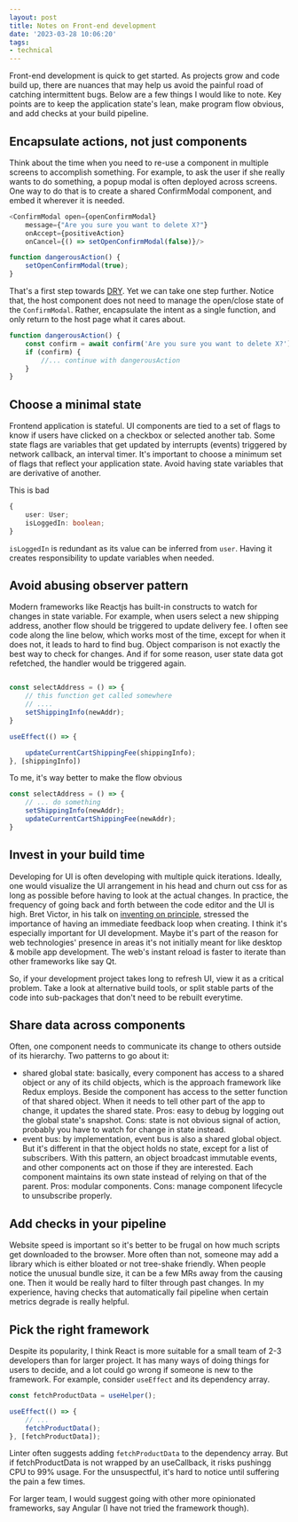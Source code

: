 ```yaml
---
layout: post
title: Notes on Front-end development
date: '2023-03-28 10:06:20'
tags:
- technical
---
```


Front-end development is quick to get started. As projects grow and code build up, there are nuances that may help us avoid the painful road of catching intermittent bugs. Below are a few things I would like to note. Key points are to keep the application state's lean, make program flow obvious, and add checks at your build pipeline. 

## Encapsulate actions, not just components

Think about the time when you need to re-use a component in multiple screens to accomplish something. For example, to ask the user if she really wants to do something, a popup modal is often deployed across screens. One way to do that is to create a shared ConfirmModal component, and embed it wherever it is needed. 

```javascript
<ConfirmModal open={openConfirmModal} 
	message={"Are you sure you want to delete X?"}
	onAccept={positiveAction}
	onCancel={() => setOpenConfirmModal(false)}/>

function dangerousAction() {
	setOpenConfirmModal(true);
}
```
That's a first step towards [DRY](https://en.wikipedia.org/wiki/Don%27t_repeat_yourself). Yet we can take one step further. Notice that, the host component does not need to manage the open/close state of the `ConfirmModal`. Rather, encapsulate the intent as a single function, and only return to the host page what it cares about. 

```javascript
function dangerousAction() {
	const confirm = await confirm('Are you sure you want to delete X?');
	if (confirm) {
		//... continue with dangerousAction 
	}
}
```

## Choose a minimal state

Frontend application is stateful. UI components are tied to a set of flags to know if users have clicked on a checkbox or selected another tab. Some state flags are variables that get updated by interrupts (events) triggered by network callback, an interval timer. It's important to choose a minimum set of flags that reflect your application state. Avoid having state variables that are derivative of another. 

This is bad

```typescript
{
	user: User;
	isLoggedIn: boolean;
}
```

`isLoggedIn` is redundant as its value can be inferred from `user`. Having it creates responsibility to update variables when needed. 

## Avoid abusing observer pattern

Modern frameworks like Reactjs has built-in constructs to watch for changes in state variable. For example, when users select a new shipping address, another flow should be triggered to update delivery fee. I often see code along the line below, which works most of the time, except for when it does not, it leads to hard to find bug. Object comparison is not exactly the best way to check for changes. And if for some reason, user state data got refetched, the handler would be triggered again. 

```javascript

const selectAddress = () => {
	// this function get called somewhere 
	// ....
	setShippingInfo(newAddr);
}

useEffect(() => {

	updateCurrentCartShippingFee(shippingInfo);
}, [shippingInfo])
```
To me, it's way better to make the flow obvious
```javascript
const selectAddress = () => {
	// ... do something 
	setShippingInfo(newAddr);
	updateCurrentCartShippingFee(newAddr);
}
``` 		

## Invest in your build time

Developing for UI is often developing with multiple quick iterations. Ideally, one would visualize the UI arrangement in his head and churn out css for as long as possible before having to look at the actual changes. In practice, the frequency of going back and forth between the code editor and the UI is high. Bret Victor, in his talk on [inventing on principle](https://www.youtube.com/watch?v=PUv66718DII), stressed the importance of having an immediate feedback loop when creating. I think it's especially important for UI development. Maybe it's part of the reason for web technologies' presence in areas it's not initially meant for like desktop & mobile app development. The web's instant reload is faster to iterate than other frameworks like say Qt. 

So, if your development project takes long to refresh UI, view it as a critical problem. Take a look at alternative build tools, or split stable parts of the code into sub-packages that don't need to be rebuilt everytime. 


## Share data across components

Often, one component needs to communicate its change to others outside of its hierarchy. Two patterns to go about it:
- shared global state: basically, every component has access to a shared object or any of its child objects, which is the approach framework like Redux employs. Beside the component has access to the setter function of that shared object. When it needs to tell other part of the app to change, it updates the shared state. Pros: easy to debug by logging out the global state's snapshot. Cons: state is not obvious signal of action, probably you have to watch for change in state instead. 
- event bus: by implementation, event bus is also a shared global object. But it's different in that the object holds no state, except for a list of subscribers. With this pattern, an object broadcast immutable events, and other components act on those if they are interested. Each component maintains its own state instead of relying on that of the parent. Pros: modular components. Cons: manage component lifecycle to unsubscribe properly. 

## Add checks in your pipeline 

Website speed is important so it's better to be frugal on how much scripts get downloaded to the browser. More often than not, someone may add a library which is either bloated or not tree-shake friendly. When people notice the unusual bundle size, it can be a few MRs away from the causing one. Then it would be really hard to filter through past changes. In my experience, having checks that automatically fail pipeline when certain metrics degrade is really helpful. 

## Pick the right framework

Despite its popularity, I think React is more suitable for a small team of 2-3 developers than for larger project. It has many ways of doing things for users to decide, and a lot could go wrong if someone is new to the framework. For example, consider `useEffect` and its dependency array.

```javascript
const fetchProductData = useHelper();

useEffect(() => {
	// ... 
	fetchProductData();
}, [fetchProductData]);
```
Linter often suggests adding `fetchProductData` to the dependency array. But if fetchProductData is not wrapped by an useCallback, it risks pushingg CPU to 99% usage. For the unsuspectful, it's hard to notice until suffering the pain a few times. 

For larger team, I would suggest going with other more opinionated frameworks, say Angular (I have not tried the framework though).
